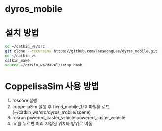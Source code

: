 # dyros_mobile
# 설치 방법
```sh
cd ~/catkin_ws/src
git clone --recursive https://github.com/HaeseongLee/dyros_mobile.git
cd ~/catkin_ws
catkin_make
source ~/catkin_ws/devel/setup.bash
```

# CoppelisaSim 사용 방법
1. roscore 실행
2. coppeliaSim 실행 후 fixed_mobile_1.ttt 파일을 로드(~/catkin_ws/src/dyros_mobile/scene)
3. rosrun powered_caster_vehicle powered_caster_vehicle
4. 'o'를 누르면 미리 지정된 위치와 방위로 이동
